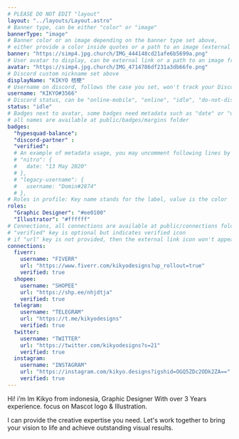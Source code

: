 ```yaml
---
# PLEASE DO NOT EDIT "layout"
layout: "../layouts/Layout.astro"
# Banner type, can be either "color" or "image"
bannerType: "image"
# Banner color or an image depending on the banner type set above,
# either provide a color inside quotes or a path to an image (external links are supported)
banner: "https://simp4.jpg.church/IMG_444148cd21afe6b5699a.png"
# User avatar to display, can be external link or a path to an image from public folder
avatar: "https://simp4.jpg.church/IMG_4714786df231a3db66fe.png"
# Discord custom nickname set above
displayName: "KIKYO 桔梗"
# Username on discord, follows the case you set, won't track your Discord account e.g. "Domin#2874" or "dominnya"
username: "KIKYO#3566"
# Discord status, can be "online-mobile", "online", "idle", "do-not-disturb", "invisible" or "streaming"
status: "idle"
# Badges next to avatar, some badges need metadata such as "date" or "username"
# all names are available at public/badges/margins folder
badges:
  "hypesquad-balance":
  "discord-partner" :
  "verified":
  # An example of metadata usage, you may uncomment following lines by removing "#":
  # "nitro": {
  #   date: "13 May 2020"
  # },
  # "legacy-username": {
  #   username: "Domin#2874"
  # },
# Roles in profile: Key name stands for the label, value is the color
roles:
  "Graphic Designer": "#ee0100"
  "Illustrator": "#ffffff"
# Connections, all connections are available at public/connections folder
# "verified" key is optional but indicates verified icon
# if "url" key is not provided, then the external link icon won't appear
connections:
  fiverr:
    username: "FIVERR"
    url: "https://www.fiverr.com/kikyodesigns?up_rollout=true"
    verified: true
  shopee:
    username: "SHOPEE"
    url: "https://shp.ee/nhjdtja"
    verified: true
  telegram:
    username: "TELEGRAM"
    url: "https://t.me/kikyodesigns"
    verified: true
  twitter:
    username: "TWITTER"
    url: "https://twitter.com/kikyodesigns?s=21"
    verified: true
  instagram:
    username: "INSTAGRAM"
    url: "https://instagram.com/kikyo.designs?igshid=OGQ5ZDc2ODk2ZA=="
    verified: true
---
```


<!-- Your About Me section -->

Hi! i’m Im Kikyo from indonesia, Graphic Designer With over 3 Years experience. focus on Mascot logo & Illustration.

I can provide the creative expertise you need. Let's work together to bring your vision to life and achieve outstanding visual results.
